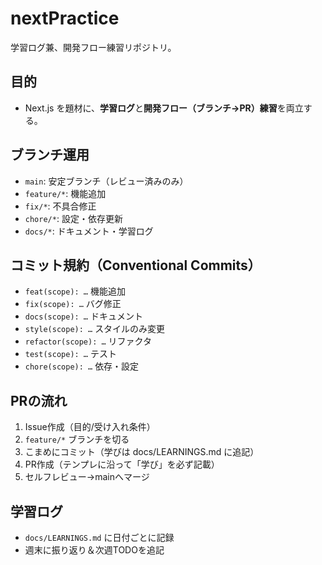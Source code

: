 # nextPractice
学習ログ兼、開発フロー練習リポジトリ。

## 目的
- Next.js を題材に、**学習ログ**と**開発フロー（ブランチ→PR）練習**を両立する。

## ブランチ運用
- `main`: 安定ブランチ（レビュー済みのみ）
- `feature/*`: 機能追加
- `fix/*`: 不具合修正
- `chore/*`: 設定・依存更新
- `docs/*`: ドキュメント・学習ログ

## コミット規約（Conventional Commits）
- `feat(scope): …` 機能追加
- `fix(scope): …` バグ修正
- `docs(scope): …` ドキュメント
- `style(scope): …` スタイルのみ変更
- `refactor(scope): …` リファクタ
- `test(scope): …` テスト
- `chore(scope): …` 依存・設定

## PRの流れ
1. Issue作成（目的/受け入れ条件）
2. `feature/*` ブランチを切る
3. こまめにコミット（学びは docs/LEARNINGS.md に追記）
4. PR作成（テンプレに沿って「学び」を必ず記載）
5. セルフレビュー→mainへマージ

## 学習ログ
- `docs/LEARNINGS.md` に日付ごとに記録
- 週末に振り返り＆次週TODOを追記

